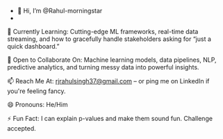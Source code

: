 - 👋 Hi, I’m @Rahul-morningstar
- 
🌱 Currently Learning: Cutting-edge ML frameworks, real-time data streaming, and how to gracefully handle stakeholders asking for “just a quick dashboard.”

💞️ Open to Collaborate On: Machine learning models, data pipelines, NLP, predictive analytics, and turning messy data into powerful insights.

📫 Reach Me At: rjrahulsingh37@gmail.com – or ping me on LinkedIn if you're feeling fancy.

😄 Pronouns: He/Him

⚡ Fun Fact: I can explain p-values and make them sound fun. Challenge accepted.

<!---
Rahul-morningstar/Rahul-morningstar is a ✨ special ✨ repository because its `README.md` (this file) appears on your GitHub profile.
You can click the Preview link to take a look at your changes.
--->
